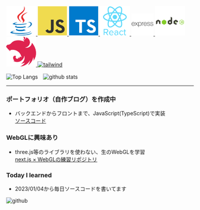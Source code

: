 <p align="left"> 
  <a href="https://www.java.com" target="_blank" rel="noreferrer"> <img src="https://raw.githubusercontent.com/devicons/devicon/master/icons/java/java-original.svg" alt="java" width="80" height="80"/> </a>              
  <a href="https://developer.mozilla.org/en-US/docs/Web/JavaScript" target="_blank" rel="noreferrer"> <img src="https://raw.githubusercontent.com/devicons/devicon/master/icons/javascript/javascript-original.svg" alt="javascript" width="80" height="80"/> </a> 
  <a href="https://www.typescriptlang.org/" target="_blank" rel="noreferrer"> <img src="https://raw.githubusercontent.com/devicons/devicon/master/icons/typescript/typescript-original.svg" alt="typescript" width="80" height="80"/> </a>
   <a href="https://reactjs.org/" target="_blank" rel="noreferrer"> <img src="https://raw.githubusercontent.com/devicons/devicon/master/icons/react/react-original-wordmark.svg" alt="react" width="80" height="80"/> </a>
  <a href="https://expressjs.com" target="_blank" rel="noreferrer"> <img src="https://raw.githubusercontent.com/devicons/devicon/master/icons/express/express-original-wordmark.svg" alt="express" width="60" height="60"/> </a> 
  <a href="https://nodejs.org" target="_blank" rel="noreferrer"> <img src="https://raw.githubusercontent.com/devicons/devicon/master/icons/nodejs/nodejs-original-wordmark.svg" alt="nodejs" width="80" height="80"/> </a>
  <a href="https://nestjs.com/" target="_blank" rel="noreferrer"> <img src="https://raw.githubusercontent.com/devicons/devicon/master/icons/nestjs/nestjs-plain.svg" alt="nestjs" width="80" height="80"/> </a>
  <a href="https://tailwindcss.com/" target="_blank" rel="noreferrer"> <img src="https://www.vectorlogo.zone/logos/tailwindcss/tailwindcss-icon.svg" alt="tailwind" width="80" height="80"/> </a>  </p>

<p align="left"> 
  <img alt="Top Langs" height="180px" src="https://github-readme-stats.vercel.app/api/top-langs/?username=yuta-0331&layout=compact&show_icons=true&theme=light" />　<img alt="github stats" height="180px" src="https://github-readme-stats.vercel.app/api?username=yuta-0331&theme=light&show_icons=ture" />
</p>

---------------------

### ポートフォリオ（自作ブログ）を作成中
- バックエンドからフロントまで、JavaScript(TypeScript)で実装<br/>
[ソースコード](https://github.com/yuta-0331/my_blog)

### WebGLに興味あり
- three.js等のライブラリを使わない、生のWebGLを学習<br/>
[next.js × WebGLの練習リポジトリ](https://github.com/yuta-0331/webgl_nextjs_practice)

### Today I learned
- 2023/01/04から毎日ソースコードを書いてます
[](https://github.com/yuta-0331/today-i-learned)
<p align="left">
  <img alt="github" src="https://github-contributions-api.deno.dev/yuta-0331.svg" />
</p>
